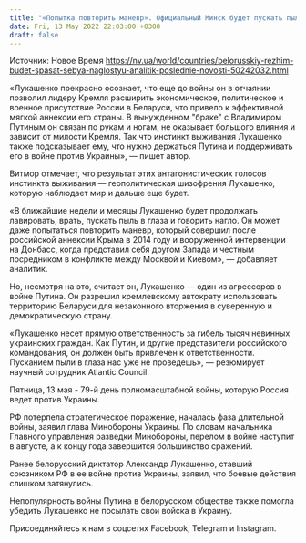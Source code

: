 ```yaml
---
title: "«Попытка повторить маневр». Официальный Минск будет пускать пыль в глаза и говорить нагло — аналитик Atlantic Council"
date: Fri, 13 May 2022 22:03:00 +0300
draft: false
---
```

Источник: Новое Время https://nv.ua/world/countries/belorusskiy-rezhim-budet-spasat-sebya-naglostyu-analitik-poslednie-novosti-50242032.html


«Лукашенко прекрасно осознает, что еще до войны он в отчаянии позволил лидеру Кремля расширить экономическое, политическое и военное присутствие России в Беларуси, что привело к эффективной мягкой аннексии его страны. В вынужденном "браке" с Владимиром Путиным он связан по рукам и ногам, не оказывает большого влияния и зависит от милости Кремля. Так что инстинкт выживания Лукашенко также подсказывает ему, что нужно держаться Путина и поддерживать его в войне против Украины», — пишет автор.

Витмор отмечает, что результат этих антагонистических голосов инстинкта выживания — геополитическая шизофрения Лукашенко, которую наблюдает мир и дальше еще будет.

«В ближайшие недели и месяцы Лукашенко будет продолжать лавировать, врать, пускать пыль в глаза и говорить нагло. Он может даже попытаться повторить маневр, который совершил после российской аннексии Крыма в 2014 году и вооруженной интервенции на Донбасс, когда представил себя другом Запада и честным посредником в конфликте между Москвой и Киевом», — добавляет аналитик.

Но, несмотря на это, считает он, Лукашенко — один из агрессоров в войне Путина. Он разрешил кремлевскому автократу использовать территорию Беларуси для незаконного вторжения в суверенную и демократическую страну.

«Лукашенко несет прямую ответственность за гибель тысяч невинных украинских граждан. Как Путин, и другие представители российского командования, он должен быть привлечен к ответственности. Пусканием пыли в глаза нас уже не проведешь», — резюмирует научный сотрудник Atlantic Council.

Пятница, 13 мая - 79-й день полномасштабной войны, которую Россия ведет против Украины.

РФ потерпела стратегическое поражение, началась фаза длительной войны, заявил глава Минобороны Украины. По словам начальника Главного управления разведки Минобороны, перелом в войне наступит в августе, а к концу года завершится большинство сражений.

Ранее белорусский диктатор Александр Лукашенко, ставший союзником РФ в ее войне против Украины, заявил, что боевые действия слишком затянулись.

Непопулярность войны Путина в белорусском обществе также помогла убедить Лукашенко не посылать свои войска в Украину.

Присоединяйтесь к нам в соцсетях Facebook, Telegram и Instagram.
